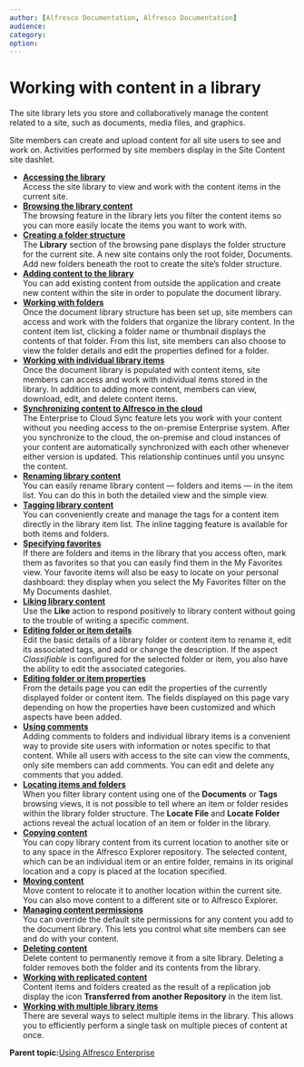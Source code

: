 ```yaml
---
author: [Alfresco Documentation, Alfresco Documentation]
audience: 
category: 
option: 
---
```


# Working with content in a library

The site library lets you store and collaboratively manage the content related to a site, such as documents, media files, and graphics.

Site members can create and upload content for all site users to see and work on. Activities performed by site members display in the Site Content site dashlet.

-   **[Accessing the library](../tasks/library-access.md)**  
Access the site library to view and work with the content items in the current site.
-   **[Browsing the library content](../tasks/library-browse.md)**  
The browsing feature in the library lets you filter the content items so you can more easily locate the items you want to work with.
-   **[Creating a folder structure](../tasks/library-create-folder.md)**  
The **Library** section of the browsing pane displays the folder structure for the current site. A new site contains only the root folder, Documents. Add new folders beneath the root to create the site’s folder structure.
-   **[Adding content to the library](../concepts/library-add-content-intro.md)**  
You can add existing content from outside the application and create new content within the site in order to populate the document library.
-   **[Working with folders](../concepts/library-folder-intro.md)**  
Once the document library structure has been set up, site members can access and work with the folders that organize the library content. In the content item list, clicking a folder name or thumbnail displays the contents of that folder. From this list, site members can also choose to view the folder details and edit the properties defined for a folder.
-   **[Working with individual library items](../concepts/library-items-individual.md)**  
Once the document library is populated with content items, site members can access and work with individual items stored in the library. In addition to adding more content, members can view, download, edit, and delete content items.
-   **[Synchronizing content to Alfresco in the cloud](../tasks/sync-content.md)**  
The Enterprise to Cloud Sync feature lets you work with your content without you needing access to the on-premise Enterprise system. After you synchronize to the cloud, the on-premise and cloud instances of your content are automatically synchronized with each other whenever either version is updated. This relationship continues until you unsync the content.
-   **[Renaming library content](../tasks/library-item-rename.md)**  
You can easily rename library content — folders and items — in the item list. You can do this in both the detailed view and the simple view.
-   **[Tagging library content](../tasks/library-item-tag-inline.md)**  
You can conveniently create and manage the tags for a content item directly in the library item list. The inline tagging feature is available for both items and folders.
-   **[Specifying favorites](../tasks/library-item-favourites.md)**  
If there are folders and items in the library that you access often, mark them as favorites so that you can easily find them in the My Favorites view. Your favorite items will also be easy to locate on your personal dashboard: they display when you select the My Favorites filter on the My Documents dashlet.
-   **[Liking library content](../tasks/library-item-liked.md)**  
Use the **Like** action to respond positively to library content without going to the trouble of writing a specific comment.
-   **[Editing folder or item details](../tasks/library-item-edit-details.md)**  
Edit the basic details of a library folder or content item to rename it, edit its associated tags, and add or change the description. If the aspect *Classifiable* is configured for the selected folder or item, you also have the ability to edit the associated categories.
-   **[Editing folder or item properties](../tasks/library-item-edit-metadata.md)**  
From the details page you can edit the properties of the currently displayed folder or content item. The fields displayed on this page vary depending on how the properties have been customized and which aspects have been added.
-   **[Using comments](../concepts/library-comments.md)**  
Adding comments to folders and individual library items is a convenient way to provide site users with information or notes specific to that content. While all users with access to the site can view the comments, only site members can add comments. You can edit and delete any comments that you added.
-   **[Locating items and folders](../tasks/library-locate-content.md)**  
When you filter library content using one of the **Documents** or **Tags** browsing views, it is not possible to tell where an item or folder resides within the library folder structure. The **Locate File** and **Locate Folder** actions reveal the actual location of an item or folder in the library.
-   **[Copying content](../tasks/library-item-copy.md)**  
You can copy library content from its current location to another site or to any space in the Alfresco Explorer repository. The selected content, which can be an individual item or an entire folder, remains in its original location and a copy is placed at the location specified.
-   **[Moving content](../tasks/library-item-move.md)**  
Move content to relocate it to another location within the current site. You can also move content to a different site or to Alfresco Explorer.
-   **[Managing content permissions](../tasks/library-item-permissions.md)**  
You can override the default site permissions for any content you add to the document library. This lets you control what site members can see and do with your content.
-   **[Deleting content](../tasks/library-item-delete.md)**  
Delete content to permanently remove it from a site library. Deleting a folder removes both the folder and its contents from the library.
-   **[Working with replicated content](../concepts/replicated-content.md)**  
Content items and folders created as the result of a replication job display the icon **Transferred from another Repository** in the item list.
-   **[Working with multiple library items](../concepts/library-items-multiple.md)**  
There are several ways to select multiple items in the library. This allows you to efficiently perform a single task on multiple pieces of content at once.

**Parent topic:**[Using Alfresco Enterprise](../topics/sh-uh-welcome.md)

